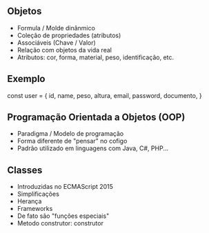 ## Objetos
- Formula / Molde dinânmico
- Coleção de propriedades (atributos)
- Associáveis (Chave / Valor)
- Relação com objetos da vida real
- Atributos: cor, forma, material, peso, identificação, etc.

## Exemplo
const user = {
    id,
    name,
    peso,
    altura,
    email,
    password,
    documento,
}

## Programação Orientada a Objetos (OOP)
- Paradigma / Modelo de programação
- Forma  diferente de "pensar" no cofigo
- Padrão utilizado  em linguagens com Java, C#, PHP...

## Classes
- Introduzidas no ECMAScript 2015
- Simplificações 
- Herança
- Frameworks
- De fato são "funções  especiais"
- Metodo construtor: construtor